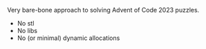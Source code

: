 Very bare-bone approach to solving Advent of Code 2023 puzzles.
- No stl
- No libs
- No (or minimal) dynamic allocations